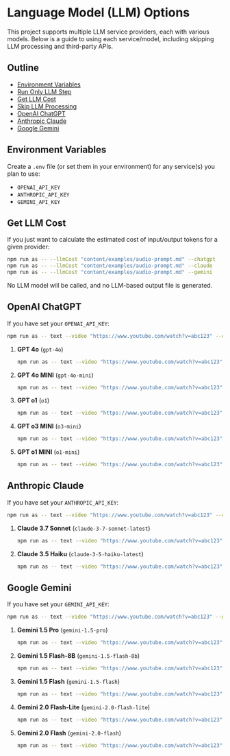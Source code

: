 # Language Model (LLM) Options

This project supports multiple LLM service providers, each with various models. Below is a guide to using each service/model, including skipping LLM processing and third-party APIs.

## Outline

- [Environment Variables](#environment-variables)
- [Run Only LLM Step](#run-only-llm-step)
- [Get LLM Cost](#get-llm-cost)
- [Skip LLM Processing](#skip-llm-processing)
- [OpenAI ChatGPT](#openai-chatgpt)
- [Anthropic Claude](#anthropic-claude)
- [Google Gemini](#google-gemini)

## Environment Variables

Create a `.env` file (or set them in your environment) for any service(s) you plan to use:

- `OPENAI_API_KEY`
- `ANTHROPIC_API_KEY`
- `GEMINI_API_KEY`

## Get LLM Cost

If you just want to calculate the estimated cost of input/output tokens for a given provider:

```bash
npm run as -- --llmCost "content/examples/audio-prompt.md" --chatgpt
npm run as -- --llmCost "content/examples/audio-prompt.md" --claude
npm run as -- --llmCost "content/examples/audio-prompt.md" --gemini
```

No LLM model will be called, and no LLM-based output file is generated.

## OpenAI ChatGPT

If you have set your `OPENAI_API_KEY`:

```bash
npm run as -- text --video "https://www.youtube.com/watch?v=abc123" --chatgpt
```

1. **GPT 4o** (`gpt-4o`)
   ```bash
   npm run as -- text --video "https://www.youtube.com/watch?v=abc123" --chatgpt gpt-4o
   ```
2. **GPT 4o MINI** (`gpt-4o-mini`)
   ```bash
   npm run as -- text --video "https://www.youtube.com/watch?v=abc123" --chatgpt gpt-4o-mini
   ```
3. **GPT o1** (`o1`)
   ```bash
   npm run as -- text --video "https://www.youtube.com/watch?v=abc123" --chatgpt o1
   ```
4. **GPT o3 MINI** (`o3-mini`)
   ```bash
   npm run as -- text --video "https://www.youtube.com/watch?v=abc123" --chatgpt o3-mini
   ```
5. **GPT o1 MINI** (`o1-mini`)
   ```bash
   npm run as -- text --video "https://www.youtube.com/watch?v=abc123" --chatgpt o1-mini
   ```

## Anthropic Claude

If you have set your `ANTHROPIC_API_KEY`:

```bash
npm run as -- text --video "https://www.youtube.com/watch?v=abc123" --claude
```

1. **Claude 3.7 Sonnet** (`claude-3-7-sonnet-latest`)
   ```bash
   npm run as -- text --video "https://www.youtube.com/watch?v=abc123" --claude claude-3-7-sonnet-latest
   ```
2. **Claude 3.5 Haiku** (`claude-3-5-haiku-latest`)
   ```bash
   npm run as -- text --video "https://www.youtube.com/watch?v=abc123" --claude claude-3-5-haiku-latest
   ```

## Google Gemini

If you have set your `GEMINI_API_KEY`:

```bash
npm run as -- text --video "https://www.youtube.com/watch?v=abc123" --gemini
```

1. **Gemini 1.5 Pro** (`gemini-1.5-pro`)
   ```bash
   npm run as -- text --video "https://www.youtube.com/watch?v=abc123" --gemini gemini-1.5-pro
   ```
2. **Gemini 1.5 Flash-8B** (`gemini-1.5-flash-8b`)
   ```bash
   npm run as -- text --video "https://www.youtube.com/watch?v=abc123" --gemini gemini-1.5-flash-8b
   ```
3. **Gemini 1.5 Flash** (`gemini-1.5-flash`)
   ```bash
   npm run as -- text --video "https://www.youtube.com/watch?v=abc123" --gemini gemini-1.5-flash
   ```
4. **Gemini 2.0 Flash-Lite** (`gemini-2.0-flash-lite`)
   ```bash
   npm run as -- text --video "https://www.youtube.com/watch?v=abc123" --gemini gemini-2.0-flash-lite
   ```
5. **Gemini 2.0 Flash** (`gemini-2.0-flash`)
   ```bash
   npm run as -- text --video "https://www.youtube.com/watch?v=abc123" --gemini gemini-2.0-flash
   ```
